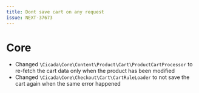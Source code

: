 ```yaml
---
title: Dont save cart on any request
issue: NEXT-37673
---
```


# Core

* Changed `\Cicada\Core\Content\Product\Cart\ProductCartProcessor` to re-fetch the cart data only when the product has been modified
* Changed `\Cicada\Core\Checkout\Cart\CartRuleLoader` to not save the cart again when the same error happened
